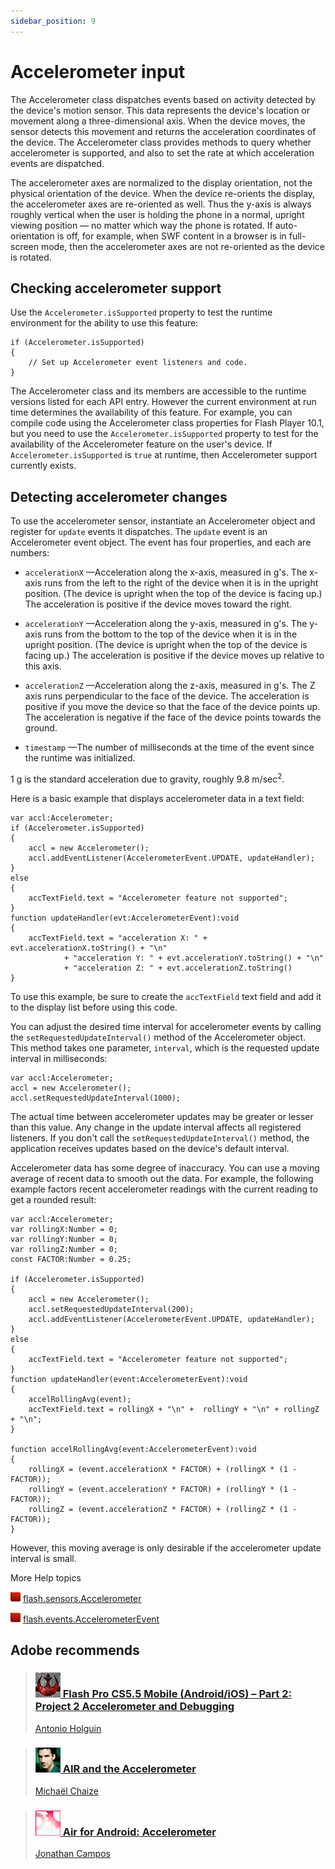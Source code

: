 ```yaml
---
sidebar_position: 9
---
```


# Accelerometer input

The Accelerometer class dispatches events based on activity detected by the
device's motion sensor. This data represents the device's location or movement
along a three-dimensional axis. When the device moves, the sensor detects this
movement and returns the acceleration coordinates of the device. The
Accelerometer class provides methods to query whether accelerometer is
supported, and also to set the rate at which acceleration events are dispatched.

The accelerometer axes are normalized to the display orientation, not the
physical orientation of the device. When the device re-orients the display, the
accelerometer axes are re-oriented as well. Thus the y-axis is always roughly
vertical when the user is holding the phone in a normal, upright viewing
position — no matter which way the phone is rotated. If auto-orientation is off,
for example, when SWF content in a browser is in full-screen mode, then the
accelerometer axes are not re-oriented as the device is rotated.

## Checking accelerometer support

Use the `Accelerometer.isSupported` property to test the runtime environment for
the ability to use this feature:

    if (Accelerometer.isSupported)
    {
    	// Set up Accelerometer event listeners and code.
    }

The Accelerometer class and its members are accessible to the runtime versions
listed for each API entry. However the current environment at run time
determines the availability of this feature. For example, you can compile code
using the Accelerometer class properties for Flash Player 10.1, but you need to
use the `Accelerometer.isSupported` property to test for the availability of the
Accelerometer feature on the user's device. If `Accelerometer.isSupported` is
`true` at runtime, then Accelerometer support currently exists.

## Detecting accelerometer changes

To use the accelerometer sensor, instantiate an Accelerometer object and
register for `update` events it dispatches. The `update` event is an
Accelerometer event object. The event has four properties, and each are numbers:

- `accelerationX` —Acceleration along the x-axis, measured in g's. The x-axis
  runs from the left to the right of the device when it is in the upright
  position. (The device is upright when the top of the device is facing up.) The
  acceleration is positive if the device moves toward the right.

- `accelerationY` —Acceleration along the y-axis, measured in g's. The y-axis
  runs from the bottom to the top of the device when it is in the upright
  position. (The device is upright when the top of the device is facing up.) The
  acceleration is positive if the device moves up relative to this axis.

- `accelerationZ` —Acceleration along the z-axis, measured in g's. The Z axis
  runs perpendicular to the face of the device. The acceleration is positive if
  you move the device so that the face of the device points up. The acceleration
  is negative if the face of the device points towards the ground.

- `timestamp` —The number of milliseconds at the time of the event since the
  runtime was initialized.

1 g is the standard acceleration due to gravity, roughly 9.8 m/sec<sup>2</sup>.

Here is a basic example that displays accelerometer data in a text field:

    var accl:Accelerometer;
    if (Accelerometer.isSupported)
    {
    	accl = new Accelerometer();
    	accl.addEventListener(AccelerometerEvent.UPDATE, updateHandler);
    }
    else
    {
    	accTextField.text = "Accelerometer feature not supported";
    }
    function updateHandler(evt:AccelerometerEvent):void
    {
    	accTextField.text = "acceleration X: " + evt.accelerationX.toString() + "\n"
    			+ "acceleration Y: " + evt.accelerationY.toString() + "\n"
    			+ "acceleration Z: " + evt.accelerationZ.toString()
    }

To use this example, be sure to create the `accTextField` text field and add it
to the display list before using this code.

You can adjust the desired time interval for accelerometer events by calling the
`setRequestedUpdateInterval()` method of the Accelerometer object. This method
takes one parameter, `interval`, which is the requested update interval in
milliseconds:

    var accl:Accelerometer;
    accl = new Accelerometer();
    accl.setRequestedUpdateInterval(1000);

The actual time between accelerometer updates may be greater or lesser than this
value. Any change in the update interval affects all registered listeners. If
you don't call the `setRequestedUpdateInterval()` method, the application
receives updates based on the device's default interval.

Accelerometer data has some degree of inaccuracy. You can use a moving average
of recent data to smooth out the data. For example, the following example
factors recent accelerometer readings with the current reading to get a rounded
result:

    var accl:Accelerometer;
    var rollingX:Number = 0;
    var rollingY:Number = 0;
    var rollingZ:Number = 0;
    const FACTOR:Number = 0.25;

    if (Accelerometer.isSupported)
    {
    	accl = new Accelerometer();
    	accl.setRequestedUpdateInterval(200);
    	accl.addEventListener(AccelerometerEvent.UPDATE, updateHandler);
    }
    else
    {
    	accTextField.text = "Accelerometer feature not supported";
    }
    function updateHandler(event:AccelerometerEvent):void
    {
    	accelRollingAvg(event);
    	accTextField.text = rollingX + "\n" +  rollingY + "\n" + rollingZ + "\n";
    }

    function accelRollingAvg(event:AccelerometerEvent):void
    {
    	rollingX = (event.accelerationX * FACTOR) + (rollingX * (1 - FACTOR));
    	rollingY = (event.accelerationY * FACTOR) + (rollingY * (1 - FACTOR));
    	rollingZ = (event.accelerationZ * FACTOR) + (rollingZ * (1 - FACTOR));
    }

However, this moving average is only desirable if the accelerometer update
interval is small.

More Help topics

![](../img/flashplatformLinkIndicator.png)
[flash.sensors.Accelerometer](https://airsdk.dev/reference/actionscript/3.0/flash/sensors/Accelerometer.html)

![](../img/flashplatformLinkIndicator.png)
[flash.events.AccelerometerEvent](https://airsdk.dev/reference/actionscript/3.0/flash/events/AccelerometerEvent.html)

## Adobe recommends

> ### [![](../img/antonio_holguin.png) Flash Pro CS5.5 Mobile (Android/iOS) – Part 2: Project 2 Accelerometer and Debugging](https://web.archive.org/web/20150325033443/http://swfhead.com/blog/?p=1549)
>
> [Antonio Holguin](https://web.archive.org/web/20150325033443/http://swfhead.com/blog/)

> ### [![](../img/michael_chaize.png) AIR and the Accelerometer](https://web.archive.org/web/20150410113857/http://www.riagora.com/2010/04/air-and-the-accelerometer)
>
> [Michaël Chaize](https://web.archive.org/web/20180309051841/http://www.riagora.com/)

> ### [![](../img/jon_campos.png) Air for Android: Accelerometer](https://web.archive.org/web/20120625235311/http://www.unitedmindset.com/jonbcampos/2010/09/01/air-for-android-accelerometer/)
>
> [Jonathan Campos](https://web.archive.org/web/20130302131714/http://unitedmindset.com/jonbcampos/)
